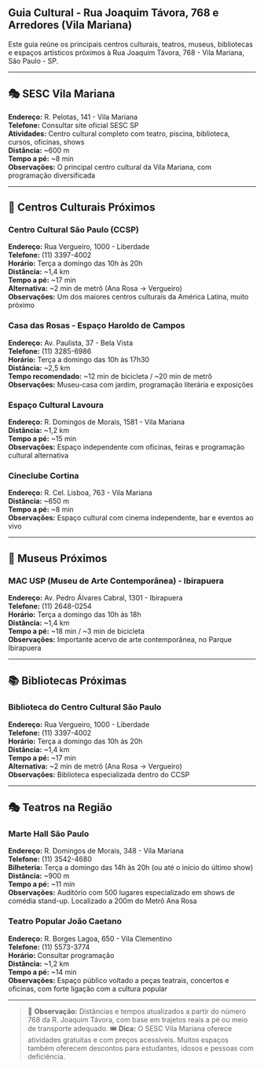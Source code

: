## Guia Cultural - Rua Joaquim Távora, 768 e Arredores (Vila Mariana)

Este guia reúne os principais centros culturais, teatros, museus, bibliotecas e espaços artísticos próximos à Rua Joaquim Távora, 768 - Vila Mariana, São Paulo - SP.

---

## 🎭 SESC Vila Mariana

**Endereço:** R. Pelotas, 141 - Vila Mariana  
**Telefone:** Consultar site oficial SESC SP  
**Atividades:** Centro cultural completo com teatro, piscina, biblioteca, cursos, oficinas, shows  
**Distância:** ~600 m  
**Tempo a pé:** ~8 min  
**Observações:** O principal centro cultural da Vila Mariana, com programação diversificada

---

## 🎨 Centros Culturais Próximos

### Centro Cultural São Paulo (CCSP)
**Endereço:** Rua Vergueiro, 1000 - Liberdade  
**Telefone:** (11) 3397-4002  
**Horário:** Terça a domingo das 10h às 20h  
**Distância:** ~1,4 km  
**Tempo a pé:** ~17 min  
**Alternativa:** ~2 min de metrô (Ana Rosa → Vergueiro)  
**Observações:** Um dos maiores centros culturais da América Latina, muito próximo

### Casa das Rosas - Espaço Haroldo de Campos
**Endereço:** Av. Paulista, 37 - Bela Vista  
**Telefone:** (11) 3285-6986  
**Horário:** Terça a domingo das 10h às 17h30  
**Distância:** ~2,5 km  
**Tempo recomendado:** ~12 min de bicicleta / ~20 min de metrô  
**Observações:** Museu-casa com jardim, programação literária e exposições

### Espaço Cultural Lavoura
**Endereço:** R. Domingos de Morais, 1581 - Vila Mariana  
**Distância:** ~1,2 km  
**Tempo a pé:** ~15 min  
**Observações:** Espaço independente com oficinas, feiras e programação cultural alternativa

### Cineclube Cortina
**Endereço:** R. Cel. Lisboa, 763 - Vila Mariana  
**Distância:** ~650 m  
**Tempo a pé:** ~8 min  
**Observações:** Espaço cultural com cinema independente, bar e eventos ao vivo

---

## 🏩 Museus Próximos

### MAC USP (Museu de Arte Contemporânea) - Ibirapuera
**Endereço:** Av. Pedro Álvares Cabral, 1301 - Ibirapuera  
**Telefone:** (11) 2648-0254  
**Horário:** Terça a domingo das 10h às 18h  
**Distância:** ~1,4 km  
**Tempo a pé:** ~18 min / ~3 min de bicicleta  
**Observações:** Importante acervo de arte contemporânea, no Parque Ibirapuera

---

## 📚 Bibliotecas Próximas

### Biblioteca do Centro Cultural São Paulo
**Endereço:** Rua Vergueiro, 1000 - Liberdade  
**Telefone:** (11) 3397-4002  
**Horário:** Terça a domingo das 10h às 20h  
**Distância:** ~1,4 km  
**Tempo a pé:** ~17 min  
**Alternativa:** ~2 min de metrô (Ana Rosa → Vergueiro)  
**Observações:** Biblioteca especializada dentro do CCSP

---

## 🎭 Teatros na Região

### Marte Hall São Paulo
**Endereço:** R. Domingos de Morais, 348 - Vila Mariana  
**Telefone:** (11) 3542-4680  
**Bilheteria:** Terça a domingo das 14h às 20h (ou até o início do último show)  
**Distância:** ~900 m  
**Tempo a pé:** ~11 min  
**Observações:** Auditório com 500 lugares especializado em shows de comédia stand-up. Localizado a 200m do Metrô Ana Rosa

### Teatro Popular João Caetano
**Endereço:** R. Borges Lagoa, 650 - Vila Clementino  
**Telefone:** (11) 5573-3774  
**Horário:** Consultar programação  
**Distância:** ~1,2 km  
**Tempo a pé:** ~14 min  
**Observações:** Espaço público voltado a peças teatrais, concertos e oficinas, com forte ligação com a cultura popular

---

> 📌 **Observação:** Distâncias e tempos atualizados a partir do número 768 da R. Joaquim Távora, com base em trajetos reais a pé ou meio de transporte adequado.
> 🎟️ **Dica:** O SESC Vila Mariana oferece atividades gratuitas e com preços acessíveis. Muitos espaços também oferecem descontos para estudantes, idosos e pessoas com deficiência.

